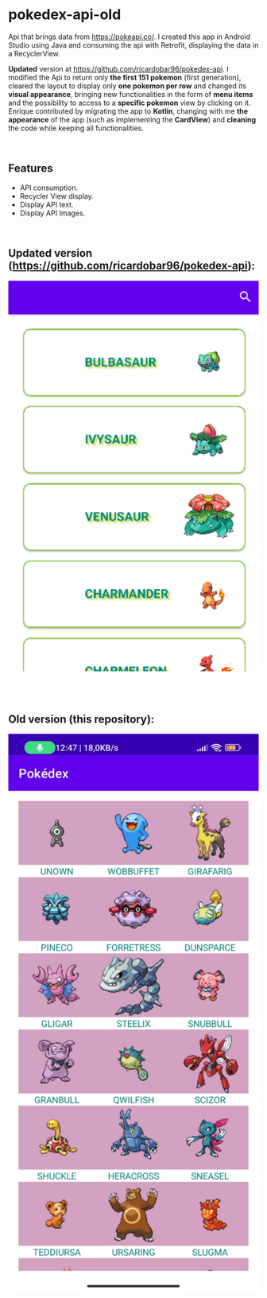 # pokedex-api-old

Api that brings data from https://pokeapi.co/. I created this app in Android Studio using Java and consuming the api with Retrofit, displaying the data in a RecyclerView.

**Updated** version at https://github.com/ricardobar96/pokedex-api. I modified the Api to return only **the first 151 pokemon** (first generation), cleared the layout to display only **one pokemon per row** and changed its **visual appearance**, bringing new functionalities in the form of **menu items** and the possibility to access to a **specific pokemon** view by clicking on it. Enrique contributed by migrating the app to **Kotlin**,  changing with me **the appearance** of the app (such as implementing the **CardView**) and **cleaning** the code while keeping all functionalities.

</br>

## Features

- API consumption.
- Recycler View display.
- Display API text.
- Display API Images.

</br>

## Updated version (https://github.com/ricardobar96/pokedex-api):

<img src="pokedex-new.png" width="700"/>

</br>
</br>
</br>
</br>

## Old version (this repository):

<img src="pokedex-old.jpg" width="700"/>
